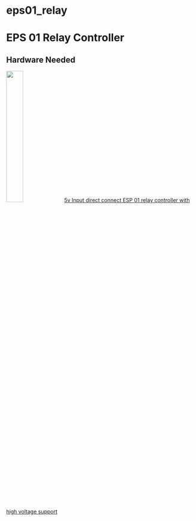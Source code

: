 # eps01_relay
<h1>EPS 01 Relay Controller</h1>
<h2>Hardware Needed</h2>

<img src="https://images-na.ssl-images-amazon.com/images/I/61lc0FO91iL._SL1000_.jpg" href="https://www.amazon.com/WINGONEER-Esp8266-Esp-01S-Module-Project/dp/B07B9SMRHX/" height="30%" width="30%"></img>
<a href="https://www.amazon.com/WINGONEER-Esp8266-Esp-01S-Module-Project/dp/B07B9SMRHX/ref=sr_1_20?s=electronics&ie=UTF8&qid=1542746831&sr=1-20&keywords=wingoneer+relay">5v Input direct connect ESP 01 relay controller with high voltage support</a>
